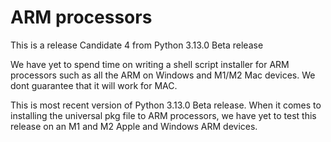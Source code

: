 # ARM processors
This is a release Candidate 4 from Python 3.13.0 Beta release

We have yet to spend time on writing a shell script installer for ARM processors such as 
all the ARM on Windows and M1/M2 Mac devices. We dont guarantee that it will work for MAC.

This is most recent version of Python 3.13.0 Beta release. When it comes to installing the universal pkg file to ARM
processors, we have yet to test this release on an M1 and M2 Apple and Windows ARM devices.
